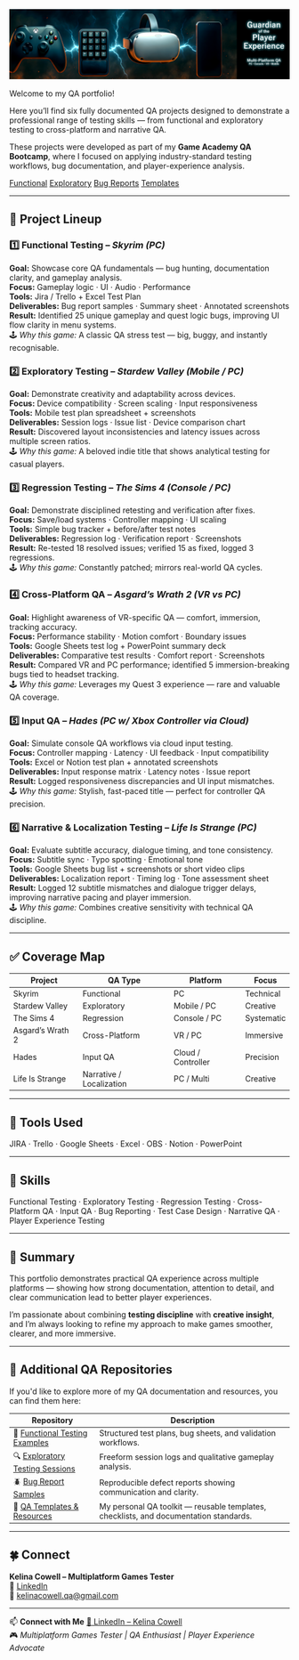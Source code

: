 <div class="hero">
  <img src="./qa-tester-multi-platform-pc-console-vr-mobile.png" alt="Portfolio Banner" />
</div>


Welcome to my QA portfolio!  

Here you’ll find six fully documented QA projects designed to demonstrate a professional range of testing skills — from functional and exploratory testing to cross-platform and narrative QA.  

These projects were developed as part of my **Game Academy QA Bootcamp**, where I focused on applying industry-standard testing workflows, bug documentation, and player-experience analysis.


<p class="quick-nav">
  <a class="btn pulse" href="https://github.com/kelinacowellqa/Functional-Testing-Examples">Functional</a>
  <a class="btn pulse" href="https://github.com/kelinacowellqa/Exploratory-Testing-Sessions">Exploratory</a>
  <a class="btn pulse" href="https://github.com/kelinacowellqa/Bug-Reports-Samples">Bug Reports</a>
  <a class="btn pulse" href="https://github.com/kelinacowellqa/QA-Templates-and-Resources">Templates</a>
</p>

---

## 🧩 Project Lineup

<div class="project-block">

### 1️⃣ Functional Testing – *Skyrim (PC)*
**Goal:** Showcase core QA fundamentals — bug hunting, documentation clarity, and gameplay analysis.<br>
**Focus:** Gameplay logic · UI · Audio · Performance<br>
**Tools:** Jira / Trello + Excel Test Plan<br>
**Deliverables:** Bug report samples · Summary sheet · Annotated screenshots<br>
**Result:** Identified 25 unique gameplay and quest logic bugs, improving UI flow clarity in menu systems.<br>
🕹️ *Why this game:* A classic QA stress test — big, buggy, and instantly recognisable.

</div>

<div class="project-block">

### 2️⃣ Exploratory Testing – *Stardew Valley (Mobile / PC)*
**Goal:** Demonstrate creativity and adaptability across devices.<br>
**Focus:** Device compatibility · Screen scaling · Input responsiveness<br>
**Tools:** Mobile test plan spreadsheet + screenshots<br>
**Deliverables:** Session logs · Issue list · Device comparison chart<br>
**Result:** Discovered layout inconsistencies and latency issues across multiple screen ratios.<br>
🕹️ *Why this game:* A beloved indie title that shows analytical testing for casual players.

</div>

<div class="project-block">

### 3️⃣ Regression Testing – *The Sims 4 (Console / PC)*
**Goal:** Demonstrate disciplined retesting and verification after fixes.<br>
**Focus:** Save/load systems · Controller mapping · UI scaling<br>
**Tools:** Simple bug tracker + before/after test notes<br>
**Deliverables:** Regression log · Verification report · Screenshots<br>
**Result:** Re-tested 18 resolved issues; verified 15 as fixed, logged 3 regressions.<br>
🕹️ *Why this game:* Constantly patched; mirrors real-world QA cycles.

</div>

<div class="project-block">

### 4️⃣ Cross-Platform QA – *Asgard’s Wrath 2 (VR vs PC)*
**Goal:** Highlight awareness of VR-specific QA — comfort, immersion, tracking accuracy.<br>
**Focus:** Performance stability · Motion comfort · Boundary issues<br>
**Tools:** Google Sheets test log + PowerPoint summary deck<br>
**Deliverables:** Comparative test results · Comfort report · Screenshots<br>
**Result:** Compared VR and PC performance; identified 5 immersion-breaking bugs tied to headset tracking.<br>
🕹️ *Why this game:* Leverages my Quest 3 experience — rare and valuable QA coverage.

</div>

<div class="project-block">

### 5️⃣ Input QA – *Hades (PC w/ Xbox Controller via Cloud)*
**Goal:** Simulate console QA workflows via cloud input testing.<br>
**Focus:** Controller mapping · Latency · UI feedback · Input compatibility<br>
**Tools:** Excel or Notion test plan + annotated screenshots<br>
**Deliverables:** Input response matrix · Latency notes · Issue report<br>
**Result:** Logged responsiveness discrepancies and UI input mismatches.<br>
🕹️ *Why this game:* Stylish, fast-paced title — perfect for controller QA precision.

</div>

<div class="project-block">

### 6️⃣ Narrative & Localization Testing – *Life Is Strange (PC)*
**Goal:** Evaluate subtitle accuracy, dialogue timing, and tone consistency.<br>
**Focus:** Subtitle sync · Typo spotting · Emotional tone<br>
**Tools:** Google Sheets bug list + screenshots or short video clips<br>
**Deliverables:** Localization report · Timing log · Tone assessment sheet<br>
**Result:** Logged 12 subtitle mismatches and dialogue trigger delays, improving narrative pacing and player immersion.<br>
🕹️ *Why this game:* Combines creative sensitivity with technical QA discipline.

</div>

---

## ✅ Coverage Map

| Project | QA Type | Platform | Focus |
|----------|----------|-----------|--------|
| Skyrim | Functional | PC | Technical |
| Stardew Valley | Exploratory | Mobile / PC | Creative |
| The Sims 4 | Regression | Console / PC | Systematic |
| Asgard’s Wrath 2 | Cross-Platform | VR / PC | Immersive |
| Hades | Input QA | Cloud / Controller | Precision |
| Life Is Strange | Narrative / Localization | PC / Multi | Creative |

---

## 🧰 Tools Used
JIRA · Trello · Google Sheets · Excel · OBS · Notion · PowerPoint  

---

## 🧠 Skills
Functional Testing · Exploratory Testing · Regression Testing · Cross-Platform QA · Input QA · Bug Reporting · Test Case Design · Narrative QA · Player Experience Testing  

---

## 🌟 Summary
This portfolio demonstrates practical QA experience across multiple platforms — showing how strong documentation, attention to detail, and clear communication lead to better player experiences.  

I’m passionate about combining **testing discipline** with **creative insight**, and I’m always looking to refine my approach to make games smoother, clearer, and more immersive.  

---

## 🧩 Additional QA Repositories

If you'd like to explore more of my QA documentation and resources, you can find them here:

| Repository | Description |
|-------------|-------------|
| 🧪 [Functional Testing Examples](https://github.com/kelinacowellqa/Functional-Testing-Examples) | Structured test plans, bug sheets, and validation workflows. |
| 🔍 [Exploratory Testing Sessions](https://github.com/kelinacowellqa/Exploratory-Testing-Sessions) | Freeform session logs and qualitative gameplay analysis. |
| 🪲 [Bug Report Samples](https://github.com/kelinacowellqa/Bug-Reports-Samples) | Reproducible defect reports showing communication and clarity. |
| 🧰 [QA Templates & Resources](https://github.com/kelinacowellqa/QA-Templates-and-Resources) | My personal QA toolkit — reusable templates, checklists, and documentation standards. |

---

## 🍀 Connect
**Kelina Cowell – Multiplatform Games Tester**  
🔗 [LinkedIn](https://www.linkedin.com/in/kelina-cowell-qa-tester)  
📧 kelinacowell.qa@gmail.com  


---

📫 **Connect with Me**
[💼 LinkedIn – Kelina Cowell](https://www.linkedin.com/in/kelina-cowell)  
🎮 *Multiplatform Games Tester | QA Enthusiast | Player Experience Advocate*  




